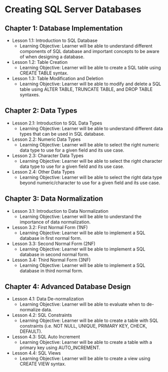 # Creating SQL Server Databases

## Chapter 1: Database Implementation
* Lesson 1.1: Introduction to SQL Database
  * Learning Objective: Learner will be able to understand different components of SQL database and important concepts to be aware of when designing a database.
* Lesson 1.2: Table Creation
  * Learning Objective: Learner will be able to create a SQL table using CREATE TABLE syntax.
* Lesson 1.3: Table Modification and Deletion
  * Learning Objective: Learner will be able to modify and delete a SQL table using ALTER TABLE, TRUNCATE TABLE, and DROP TABLE syntaxes.

## Chapter 2: Data Types
* Lesson 2.1: Introduction to SQL Data Types
  * Learning Objective: Learner will be able to understand different data types that can be used in SQL database.
* Lesson 2.2: Numeric Data Types
  * Learning Objective: Learner will be able to select the right numeric data type to use for a given field and its use case.
* Lesson 2.3: Character Data Types
  * Learning Objective: Learner will be able to select the right character data type to use for a given field and its use case.
* Lesson 2.4: Other Data Types
  * Learning Objective: Learner will be able to select the right data type beyond numeric/character to use for a given field and its use case.

## Chapter 3: Data Normalization
* Lesson 3.1: Introduction to Data Normalization
  * Learning Objective: Learner will be able to understand the importance of data normalization.
* Lesson 3.2: First Normal Form (1NF)
  * Learning Objective: Learner will be able to implement a SQL database in first normal form.
* Lesson 3.3: Second Normal Form (2NF)
  * Learning Objective: Learner will be able to implement a SQL database in second normal form.
* Lesson 3.4: Third Normal Form (3NF)
  * Learning Objective: Learner will be able to implement a SQL database in third normal form.

## Chapter 4: Advanced Database Design
* Lesson 4.1: Data De-normalization
  * Learning Objective: Learner will be able to evaluate when to de-normalize data.
* Lesson 4.2: SQL Constraints
  * Learning Objective: Learner will be able to create a table with SQL constraints (i.e. NOT NULL, UNIQUE, PRIMARY KEY, CHECK, DEFAULT).
* Lesson 4.3: SQL Auto Increment
  * Learning Objective: Learner will be able to create a table with a primary key using AUTO_INCREMENT.
* Lesson 4.4: SQL Views
  * Learning Objective: Learner will be able to create a view using CREATE VIEW syntax.
